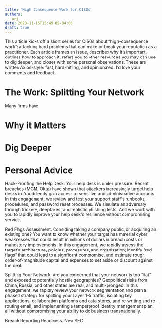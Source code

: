 ```yaml
---
title: 'High Consequence Work for CISOs'
authors:
 - arj
date: 2023-11-15T15:49:05-04:00
draft: true
---
```


This article kicks off a short series for CISOs about “high-consequence work”: attacking hard problems that can make or break your reputation as a practitioner. Each article frames an issue, describes why it’s important, outlines how to approach it, refers you to other resources you may can use to dig deeper, and closes with some personal observations. These are written Axios-style: fast, hard-hitting, and opinionated. I’d love your comments and feedback.

# The Work: Splitting Your Network
Many firms have

# Why it Matters

# Dig Deeper

# Personal Advice


Hack-Proofing the Help Desk. Your help desk is under pressure. Recent breaches (MGM, Okta) have shown that attackers increasingly target help desks to fraudulently gain access to sensitive and administrative accounts. In this engagement, we review and test your support staff's runbooks, procedures, and password reset processes. We simulate an adversary through trickery, deepfakes, and realistic phishing tests. And we work with you to rapidly improve your help desk's resilience without compromising service.

Red Flags Assessment. Considing taking a company public, or acquiring an existing one? You want to know whether your target has material cyber weaknesses that could result in millions of dollars in breach costs or mandatory improvements. In this engagement, we rapidly assess the target's architecture, policies, procesures, and organization; identify “red flags” that could lead to a signficant compromise, and estimate rough order-of-magnitude capital and expenses to set aside or discount against the deal.

Splitting Your Network. Are you concerned that your network is too “flat” and exposed to potentially hostile geographies? Geopolitical risks from China, Russia, and other states are real, and multi-pronged. In this engagement, we rapidly review your network segmentation and plan a phased strategy for splitting your Layer 1-5 traffic, isolating key applications, collaboration platforms and data stores, and re-writing and re-routing email, and implementing a tamperproof identity management plan, all without compromising your ability to do business transnationally.

Breach Reporting Readiness. New SEC

